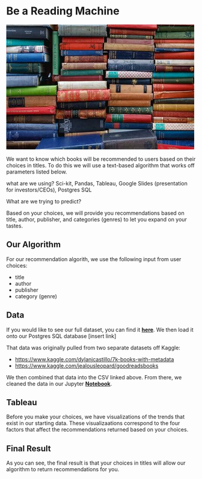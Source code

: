 # Be a Reading Machine

![book stacks](https://raw.githubusercontent.com/AllCAPs788/butler-project3-groupE/master/assets/images/book_stacks_1.jpg)

We want to know which books will be recommended to users based on their choices in titles. To do this we will use a text-based algorithm that works off parameters listed below. 

what are we using? Sci-kit, Pandas, Tableau, Google Slides (presentation for investors/CEOs), Postgres SQL

What are we trying to predict? 

Based on your choices, we will provide you recommendations based on title, author, publisher, and categories (genres) to let you expand on your tastes. 

## Our Algorithm

For our recommendation algorith, we use the following input from user choices:
* title
* author
* publisher
* category (genre)

## Data

If you would like to see our full dataset, you can find it [**here**](../Data/cleaned_books.csv). We then load it onto our Postgres SQL database [insert link]

That data was originally pulled from two separate datasets off Kaggle:
* https://www.kaggle.com/dylanjcastillo/7k-books-with-metadata 
* https://www.kaggle.com/jealousleopard/goodreadsbooks 

We then combined that data into the CSV linked above. From there, we cleaned the data in our Jupyter [**Notebook**](https://github.com/AllCAPs788/butler-project3-groupE/blob/master/Data/data_cleaning.ipynb). 

## Tableau   

Before you make your choices, we have visualizations of the trends that exist in our starting data. These visualizaations correspond to the four factors that affect the recommendations returned based on your choices. 

## Final Result

As you can see, the final result is that your choices in titles will allow our algorithm to return recommendations for you. 






